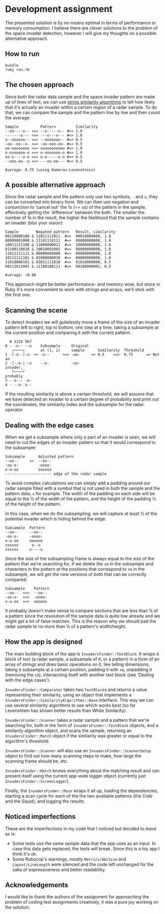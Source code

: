 # Development assignment
The presented solution is by no means optimal in terms of performance or memory consumption. I believe there are clever solutions to the problem of the space invader detection, however I will give my thoughts on a possible alternative approach.

## How to run
```
bundle
ruby run.rb
```

## The chosen approach
Since both the radar data sample and the space invader pattern are made up of lines of text, we can use [string similarity algorithms](https://medium.com/@appaloosastore/string-similarity-algorithms-compared-3f7b4d12f0ff
) to tell how likely that it's actually an invader within a certain region of a radar sample. To do that, we can compare the sample and the pattern line by line and then count the average:

```
Sample          Pattern         Similarity
--oo----o-- <=> --o-----o-- #=> 1.0
-------o--- <=> ---o---o--- #=> 1.0
o--oooooo-- <=> --ooooooo-- #=> 0.5
-oo--oo--o- <=> -oo-ooo-oo- #=> 0.5
oo-oooooooo <=> ooooooooooo #=> 1.0
o-ooooooo-o <=> o-ooooooo-o #=> 1.0
oo-o----o-o <=> o-o-----o-o #=> 0.5
--ooo-oo--o <=> ---oo-oo--- #=> 0.5

Average: 0.75 (using Damerau-Levenshtein)
```

## A possible alternative approach
Since the radar sample and the pattern only use two symbols, `-` and `o`, they can be converted into binary form. We can then use negation and conjunction to 'cancel out' the 1s (== `o`s) of the pattern in the sample, effectively getting the 'difference' between the both. The smaller the number of 1s in the result, the higher the likelihood that the sample contains an invader (blur your vision):

```
Sample        Negated pattern   Result, similarity
00110000100 & 11011111011  #=>  00010000000, 1.0
00000001000 & 11101110111  #=>  00000000000, 1.0
10011111100 & 11000000011  #=>  10000000000, 1.0
01100110010 & 10010001001  #=>  00000000000, 1.0
11011111111 & 00000000000  #=>  00000000000, 1.0
10111111101 & 01000000010  #=>  00000000000, 1.0
11010000101 & 01011111010  #=>  01010000000, 0.5
00111011001 & 11100100111  #=>  00100000001, 0.5

Average: ~0.88
```

This approach might be better performance- and memory-wise, but since in Ruby it's more convenient to work with strings and arrays, we'll stick with the first one.

## Scanning the scene
To detect invaders we will guilelessly move a frame of the size of an invader pattern left to right, top to bottom, one step at a time, taking a subsample at the current position and comparing it with the current pattern:

```
  0 1234 567
0 - -o-- --o    Subsample     Original
   ┌────┐       at (1, 1)     sample      Similarity  Threshold
1 -│-o--│-o- => -o--      <=> -oo-     => 0.5    <=>  0.75      => Not an
2 -│--o-│--o    --o-          -oo-                                 invader,
   └────┘                                                          probably
3 - o--- -o-
4 - --o- o--
```

If the resulting similarity is above a certain threshold, we will assume that we have detected an invader to a certain degree of probability and print out the coordinates, the similarity index and the subsample for the radar operator.

## Dealing with the edge cases
When we get a subsample where only a part of an invader is seen, we will need to cut the edges of an invader pattern so that it would correspond to the subsample:

```
Subsample      Adjusted pattern
--oo--     =>  --oo--
-oo-o-         -oooo-
o-o-oo         oooooo
--------------------- edge of the radar sample
```

To avoid complex calculations we can simply add a padding around our radar sample filled with a symbol that is not used in both the sample and the pattern data, `x` for example. The width of the padding on each side will be equal to the ½ of the width of the pattern, and the height of the padding ½ of the height of the pattern.

In this case, when we do the subsampling, we will capture at least ½ of the potential invader which is hiding behind the edge:

```
Subsample  Pattern
--oo--     --oo--
-oo-o-     -oooo-
o-o-oo     oooooo
xxxxxx      o--o
xxxxxx     o----o
```

Since the size of the subsampling frame is always equal to the size of the pattern that we're searching for, if we delete the `x`s in the subsample and characters in the pattern at the positions that correspond to `x`s in the subsample, we will get the new versions of both that can be correctly compared:

```
Subsample    Pattern
--oo--  <=>  --oo--
-oo-o-  <=>  -oooo-
o-o-oo  <=>  oooooo
```

It probably doesn't make sense to compare sections that are less than ¼ of a pattern since the resolution of the sample data is quite low already and we might get a lot of false matches. This is the reason why we should pad the radar sample to no more than ½ of a pattern's width/height.

## How the app is designed
The main building block of the app is `InvadersFinder::TextBlock`. It wraps a block of text (a radar sample, a subsample of it, or a pattern) in a form of an array of strings and does basic operations on it, like telling dimensions, taking a subsample at a certain position, padding it with `x`s, unpadding it (removing the `x`s), intersecting itself with another text block (see 'Dealing with the edge cases').

`InvadersFinder::Comparator` takes two `TextBlock`s and returns a value representing their similarity, using an object that implements a `InvadersFinder::SimilarityAlgorithms::Base` interface. This way we can use several similarity algorithms to see which works best (so far Levenshtein has shown better results than White Similarity).

`InvadersFinder::Scanner` takes a radar sample and a pattern that we're searching for, both in the form of `InvadersFinder::TextBlock` objects, and a similarity algorithm object, and scans the sample, returning an `InvadersFinder::Match` object if the similarity was greater or equal to the algorithm's threshold.

`InvadersFinder::Scanner` will also use an `InvadersFinder::ScannerSetup` object to find out how many scanning steps to make, how large the scanning frame should be, etc.

`InvadersFinder::Match` knows everything about the matching result and can present itself using the current app-wide logger object (currently just `InvadersFinder::ScreenLogger`).

Finally, the `InvadersFinder::Main` wraps it all up, loading the dependencies, starting a scan cycle for each of the the two available patterns (the Crab and the Squid), and logging the results.

## Noticed imperfections
These are the imperfections in my code that I noticed but decided to leave as is:

- Some tests use the same sample data that the app uses as an input. In case this data gets replaced, the tests will break. Since this is a toy app I think it's ok.
- Some Rubocop's warnings, mostly `Metrics/AbcSize` and `Layout/LineLength` were silenced and the code left unchanged for the sake of expressiveness and better readability.

## Acknowledgements
I would like to thank the authors of the assignment for approaching the problem of coding test assignments creatively, it was a pure joy working on the solution.